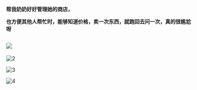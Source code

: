 **帮我奶奶好好管理她的商店，**

**也方便其他人帮忙时，能够知道价格，卖一次东西，就跑回去问一次，真的很尴尬呀**

## ![](README.assets/1.jpg)

![2](README.assets/2.jpg)

![3](README.assets/3.jpg)

![4](README.assets/4.jpg)